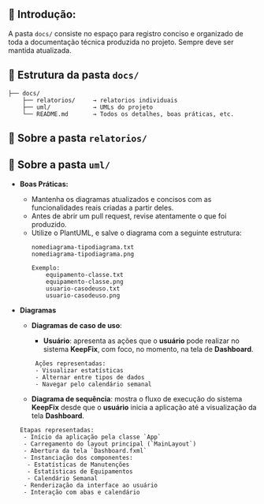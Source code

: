 ## 📖 Introdução:
A pasta `docs/` consiste no espaço para registro conciso e organizado de toda a documentação técnica produzida no projeto. Sempre deve ser mantida atualizada.

## 📁 Estrutura da pasta `docs/`
```
├── docs/
    ├── relatorios/     → relatorios individuais
    ├── uml/            → UMLs do projeto
    └── README.md       → Todos os detalhes, boas práticas, etc.
```

## 🔎 Sobre a pasta `relatorios/`
## 🔎 Sobre a pasta `uml/`
- **Boas Práticas:**
  - Mantenha os diagramas atualizados e concisos com as funcionalidades reais criadas a partir deles.
  - Antes de abrir um pull request, revise atentamente o que foi produzido.
  - Utilize o PlantUML, e salve o diagrama com a seguinte estrutura:
    ```
    nomediagrama-tipodiagrama.txt
    nomediagrama-tipodiagrama.png

    Exemplo:
        equipamento-classe.txt
        equipamento-classe.png
        usuario-casodeuso.txt
        usuario-casodeuso.png
    ```


- **Diagramas**

  - **Diagramas de caso de uso**: 
  
     - **Usuário**: apresenta as ações que o **usuário** pode realizar no sistema **KeepFix**, com foco, no momento, na tela de **Dashboard**.
      ```
       Ações representadas:
       - Visualizar estatísticas
       - Alternar entre tipos de dados
       - Navegar pelo calendário semanal
      ```
    
  - **Diagrama de sequência**: mostra o fluxo de execução do sistema **KeepFix** desde que o **usuário** inicia a aplicação até a visualização da tela **Dashboard**.
   ```
   Etapas representadas:
    - Início da aplicação pela classe `App`
    - Carregamento do layout principal (`MainLayout`)
    - Abertura da tela `Dashboard.fxml`
    - Instanciação dos componentes:
     - Estatísticas de Manutenções
     - Estatísticas de Equipamentos
     - Calendário Semanal
    - Renderização da interface ao usuário
    - Interação com abas e calendário
   ```
